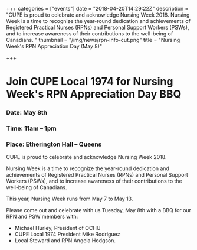 +++
categories = ["events"]
date = "2018-04-20T14:29:22Z"
description = "CUPE is proud to celebrate and acknowledge Nursing Week 2018. Nursing Week is a time to recognize the year-round dedication and achievements of Registered Practical Nurses (RPNs) and Personal Support Workers (PSWs), and to increase awareness of their contributions to the well-being of Canadians. "
thumbnail = "/img/news/rpn-info-cut.png"
title = "Nursing Week's RPN Appreciation Day (May 8)"

+++
# Join CUPE Local 1974 for Nursing Week's RPN Appreciation Day BBQ

### Date: May 8th

### Time: 11am – 1pm

### Place: Etherington Hall – Queens

CUPE is proud to celebrate and acknowledge Nursing Week 2018.

Nursing Week is a time to recognize the year-round dedication and achievements of Registered Practical Nurses (RPNs) and Personal Support Workers (PSWs), and to increase awareness of their contributions to the well-being of Canadians.

This year, Nursing Week runs from May 7 to May 13.

Please come out and celebrate with us Tuesday, May 8th with a BBQ for our RPN and PSW members with:

* Michael Hurley, President of OCHU 
* CUPE Local 1974 President Mike Rodriguez
* Local Steward and RPN Angela Hodgson.
